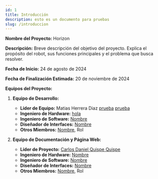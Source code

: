 ```yaml
---
id: 1
title: Introducción
description: esto es un documento para pruebas
slug: /introduccion
---
```

**Nombre del Proyecto:** Horizon

**Descripción:**
Breve descripción del objetivo del proyecto. Explica el propósito del robot, sus funciones principales y el problema que busca resolver.

**Fecha de Inicio:** 24 de agosto de 2024

**Fecha de Finalización Estimada:** 20 de noviembre de 2024

**Equipos del Proyecto:**

1. **Equipo de Desarrollo:**

   * **Líder de Equipo:** Matias Herrera Diaz [prueba](https://github.com/) [prueba](https://github.com/)
   * **Ingeniero de Hardware:** [hola](https://example.com)
   * **Ingeniero de Software:** [Nombre](https://example.com)
   * **Diseñador de Interfaces:** [Nombre](https://example.com)
   * **Otros Miembros:** [Nombre](https://example.com), Rol
2. **Equipo de Documentación y Página Web:**

   * **Líder de Proyecto:** [Carlos Daniel Quispe Quispe](https://example.com)
   * **Ingeniero de Hardware:** [Nombre](https://example.com)
   * **Ingeniero de Software:** [Nombre](https://example.com)
   * **Diseñador de Interfaces:** [Nombre](https://example.com)
   * **Otros Miembros:** [Nombre](https://example.com), Rol
